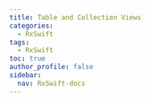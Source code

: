 ```yaml
---
title: Table and Collection Views
categories:
  - RxSwift
tags:
  - RxSwift
toc: true
author_profile: false
sidebar:
  nav: RxSwift-docs
---
```

